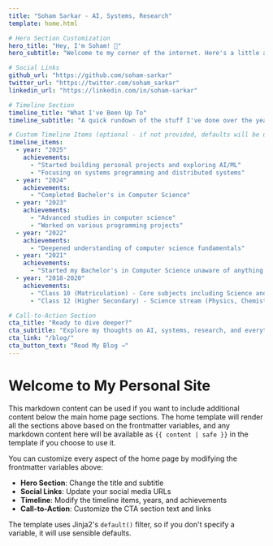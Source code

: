 ```yaml
---
title: "Soham Sarkar - AI, Systems, Research"
template: home.html

# Hero Section Customization
hero_title: "Hey, I'm Soham! 👋"
hero_subtitle: "Welcome to my corner of the internet. Here's a little about my journey so far."

# Social Links
github_url: "https://github.com/soham-sarkar"
twitter_url: "https://twitter.com/soham_sarkar"
linkedin_url: "https://linkedin.com/in/soham-sarkar"

# Timeline Section
timeline_title: "What I've Been Up To"
timeline_subtitle: "A quick rundown of the stuff I've done over the years"

# Custom Timeline Items (optional - if not provided, defaults will be used)
timeline_items:
  - year: "2025"
    achievements:
      - "Started building personal projects and exploring AI/ML"
      - "Focusing on systems programming and distributed systems"
  - year: "2024"
    achievements:
      - "Completed Bachelor's in Computer Science"
  - year: "2023"
    achievements:
      - "Advanced studies in computer science"
      - "Worked on various programming projects"
  - year: "2022"
    achievements:
      - "Deepened understanding of computer science fundamentals"
  - year: "2021"
    achievements:
      - "Started my Bachelor's in Computer Science unaware of anything about tech"
  - year: "2018-2020"
    achievements:
      - "Class 10 (Matriculation) - Core subjects including Science and Mathematics - 94.6%"
      - "Class 12 (Higher Secondary) - Science stream (Physics, Chemistry, Mathematics) - 93.6%"

# Call-to-Action Section
cta_title: "Ready to dive deeper?"
cta_subtitle: "Explore my thoughts on AI, systems, research, and everything in between."
cta_link: "/blog/"
cta_button_text: "Read My Blog →"
---
```


# Welcome to My Personal Site

This markdown content can be used if you want to include additional content below the main home page sections. The home template will render all the sections above based on the frontmatter variables, and any markdown content here will be available as `{{ content | safe }}` in the template if you choose to use it.

You can customize every aspect of the home page by modifying the frontmatter variables above:

- **Hero Section**: Change the title and subtitle
- **Social Links**: Update your social media URLs
- **Timeline**: Modify the timeline items, years, and achievements
- **Call-to-Action**: Customize the CTA section text and links

The template uses Jinja2's `default()` filter, so if you don't specify a variable, it will use sensible defaults. 